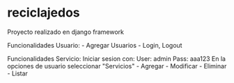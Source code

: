 # reciclajedos

Proyecto realizado en django framework

Funcionalidades Usuario:
    - Agregar Usuarios
    - Login, Logout

Funcionalidades Servicio:
    Iniciar sesion con:
        User: admin
        Pass: aaa123
    En la opciones de usuario seleccionar "Servicios"
        - Agregar
        - Modificar
        - Eliminar
        - Listar
